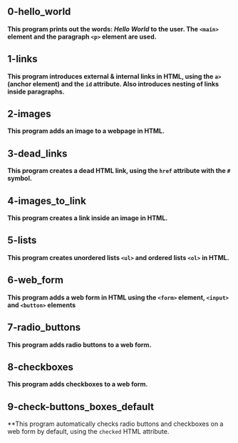 ## 0-hello_world
**This program prints out the words: *Hello World* to the user. The ```<main>``` element and the paragraph ```<p>``` element are used.**

## 1-links
**This program introduces external & internal links in HTML, using the ```a>``` (anchor element) and the ```id``` attribute. Also introduces nesting of links inside paragraphs.**

## 2-images
**This program adds an image to a webpage in HTML.**

## 3-dead_links 
**This program creates a dead HTML link, using the ```href``` attribute with the ```#``` symbol.**

## 4-images_to_link
**This program creates a link inside an image in HTML.**

## 5-lists 
**This program creates unordered lists ```<ul>``` and ordered lists ```<ol>``` in HTML.**

## 6-web_form
**This program adds a web form in HTML using the ```<form>``` element, ```<input>``` and ```<button>``` elements**

## 7-radio_buttons
**This program adds radio buttons to a web form.**

## 8-checkboxes 
**This program adds checkboxes to a web form.**

## 9-check-buttons_boxes_default
**This program automatically checks radio buttons and checkboxes on a web form by default, using the ```checked``` HTML attribute.
